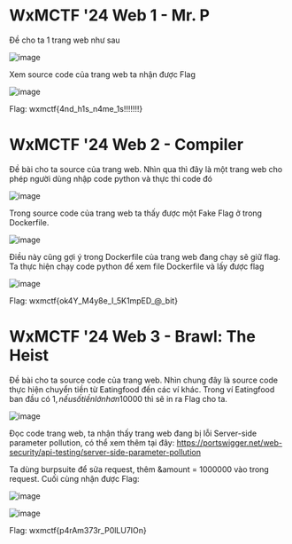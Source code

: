 # WxMCTF '24 Web 1 - Mr. P
Đề cho ta 1 trang web như sau

![image](https://github.com/chinh310503/WxMCTF-2024-Write-Ups/assets/90301956/13635ae5-c9dd-4258-a55f-084f737edd75)

Xem source code của trang web ta nhận được Flag

![image](https://github.com/chinh310503/WxMCTF-2024-Write-Ups/assets/90301956/52b33813-e07c-4d55-829b-42538c239564)

Flag: wxmctf{4nd_h1s_n4me_1s!!!!!!!}

# WxMCTF '24 Web 2 - Compiler

Đề bài cho ta source của trang web. Nhìn qua thì đây là một trang web cho phép người dùng nhập code python và thực thi code đó

![image](https://github.com/chinh310503/WxMCTF-2024-Write-Ups/assets/90301956/99f4f937-fddf-49e0-bf5a-b93a02e9d463)

Trong source code của trang web ta thấy được một Fake Flag ở trong Dockerfile.

![image](https://github.com/chinh310503/WxMCTF-2024-Write-Ups/assets/90301956/ce0846a7-da1e-4d1f-be3b-04a12bb64353)


Điều này cũng gợi ý trong Dockerfile của trang web đang chạy sẽ giữ flag. Ta thực hiện chạy code python để xem file Dockerfile và lấy được flag

![image](https://github.com/chinh310503/WxMCTF-2024-Write-Ups/assets/90301956/11aba097-7c10-4759-8164-18deb2e4d24e)

Flag: wxmctf{ok4Y_M4y8e_I_5K1mpED_@_bit}

# WxMCTF '24 Web 3 - Brawl: The Heist
Đề bài cho ta source code của trang web. Nhìn chung đây là source code thực hiện chuyển tiền từ Eatingfood đến các ví khác. Trong ví Eatingfood ban đầu có 1$, nếu số tiền lớn hơn 10000$ thì sẽ in ra Flag cho ta.

![image](https://github.com/chinh310503/WxMCTF-2024-Write-Ups/assets/90301956/ed958534-cbc2-4675-8957-db4ce29ce21d)

Đọc code trang web, ta nhận thấy trang web đang bị lỗi Server-side parameter pollution, có thể xem thêm tại đây: https://portswigger.net/web-security/api-testing/server-side-parameter-pollution

Ta dùng burpsuite để sửa request, thêm &amount = 1000000 vào trong request. Cuối cùng nhận được Flag:

![image](https://github.com/chinh310503/WxMCTF-2024-Write-Ups/assets/90301956/83e3e128-9c29-4184-9b30-14cb57e54446)

![image](https://github.com/chinh310503/WxMCTF-2024-Write-Ups/assets/90301956/53ca7610-35f7-454b-b3dd-8578393307dc)

Flag: wxmctf{p4rAm373r_P0lLU7IOn}







